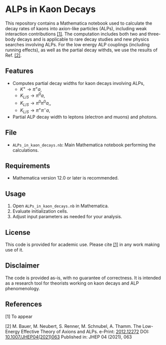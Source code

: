 # ALPs in Kaon Decays

This repository contains a Mathematica notebook used to calculate the decay rates of kaons into axion-like particles (ALPs), including weak interaction contributions [[1]](#1). The computation includes both two and three-body decays and is applicable to rare decay studies and new physics searches involving ALPs. 
For the low energy ALP couplings (including running effects), as well as the partial decay withds, we use the results of Ref. [[2]](#2).

## Features

- Computes partial decay widths for kaon decays involving ALPs, 
  - $K^+ \to \pi^+ a$,
  - $K_{L/S} \to \pi^0 a$,
  - $K_{L/S} \to \pi^0 \pi^0 a$,,
  - $K_{L/S} \to \pi^+ \pi^- a$,
- Partial ALP decay width to leptons (electron and muons) and photons. 

## File

- `ALPs_in_kaon_decays.nb`: Main Mathematica notebook performing the calculations.

## Requirements

- Mathematica version 12.0 or later is recommended.

## Usage

1. Open `ALPs_in_kaon_decays.nb` in Mathematica.
2. Evaluate initialization cells.
3. Adjust input parameters as needed for your analysis.

## License

This code is provided for academic use. Please cite [[1]](#1) in any work making use of it.

## Disclaimer

The code is provided as-is, with no guarantee of correctness. It is intended as a research tool for theorists working on kaon decays and ALP phenomenology.

## References
<a id="1">[1]</a> 
To appear

<a id="2">[2]</a> 
M. Bauer, M. Neubert, S. Renner, M. Schnubel, A. Thamm. The Low-Energy Effective Theory of Axions and ALPs.
e-Print: [2012.12272](https://arxiv.org/abs/2012.12272)
DOI: [10.1007/JHEP04(2021)063](https://link.springer.com/article/10.1007/JHEP04(2021)063)
Published in: JHEP 04 (2021), 063

